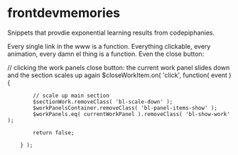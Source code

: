frontdevmemories
================

Snippets that provdie exponential learning results from codepiphanies.


Every single link in the www is a function. Everything clickable, every animation, every damn el thing is a function.
Even the close button: 

// clicking the work panels close button: the current work panel slides down and the section scales up again
  	$closeWorkItem.on( 'click', function( event ) {

			// scale up main section
			$sectionWork.removeClass( 'bl-scale-down' );
			$workPanelsContainer.removeClass( 'bl-panel-items-show' );
			$workPanels.eq( currentWorkPanel ).removeClass( 'bl-show-work' );

			return false;

		} );
